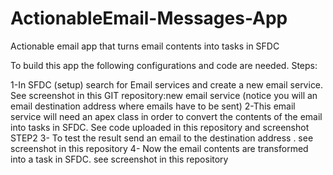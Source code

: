 # ActionableEmail-Messages-App
Actionable email app that turns email contents into tasks in SFDC

To build this app the following configurations and code are needed. Steps:

1-In SFDC (setup) search for Email services and create a new email service. See screenshot in this GIT repository:new email service
(notice you will an email destination address where emails have to be sent)
2-This email service will need an apex class in order to convert the contents of the email into tasks in SFDC. See code uploaded in this repository and screenshot STEP2
3- To test the result send an email to the destination address . see screenshot in this repository
4- Now the email contents are transformed into a task in SFDC. see screenshot in this repository 

